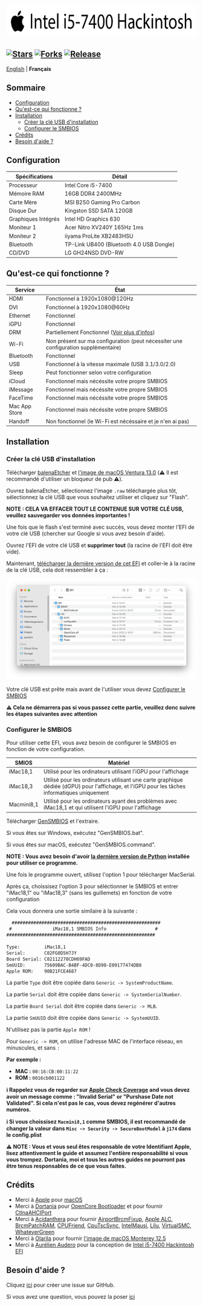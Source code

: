 <img src="Images/Readme-Title.png" width="679" height="85"/>

[![Stars](https://img.shields.io/github/stars/AurelienAudero/Intel-i5-7400-Hackintosh-EFI?label=Stars)](https://github.com/AurelienAudero/Intel-i5-7400-Hackintosh-EFI/stargazers)
[![Forks](https://img.shields.io/github/forks/AurelienAudero/Intel-i5-7400-Hackintosh-EFI?label=Forks)](https://github.com/AurelienAudero/Intel-i5-7400-Hackintosh-EFI/network/members)
[![Release](https://img.shields.io/github/v/release/AurelienAudero/Intel-i5-7400-Hackintosh-EFI?label=Download)](https://github.com/AurelienAudero/Intel-i5-7400-Hackintosh-EFI/releases/latest)
-----

[English](README.md) | **Français**

## Sommaire

- [Configuration](#configuration)
- [Qu'est-ce qui fonctionne ?](#quest-ce-qui-fonctionne-)
- [Installation](#installation)
    - [Créer la clé USB d'installation](#créer-la-clé-usb-dinstallation) 
    - [Configurer le SMBIOS](#configurer-le-smbios)
- [Crédits](#crédits)
- [Besoin d'aide ?](#besoin-daide-)

## Configuration

| Spécifications | Détail |
| -------------- | ------ |
| Processeur | Intel Core i5-7400 |
| Mémoire RAM | 16GB DDR4 2400MHz |
| Carte Mère | MSI B250 Gaming Pro Carbon |
| Disque Dur | Kingston SSD SATA 120GB |
| Graphiques Intégrés | Intel HD Graphics 630 |
| Moniteur 1 | Acer Nitro XV240Y 165Hz 1ms |
| Moniteur 2 | iiyama ProLite XB2483HSU |
| Bluetooth | TP-Link UB400 (Bluetooth 4.0 USB Dongle) |
| CD/DVD | LG GH24NSD DVD-RW |

## Qu'est-ce qui fonctionne ?

| Service | État |
| ------- | ---- |
| HDMI | Fonctionnel à 1920x1080@120Hz |
| DVI | Fonctionnel à 1920x1080@60Hz |
| Ethernet | Fonctionnel |
| iGPU | Fonctionnel |
| DRM | Partiellement Fonctionnel ([Voir plus d'infos](https://github.com/AurelienAudero/Intel-i5-7400-Hackintosh-EFI/issues/5))
| Wi-Fi | Non présent sur ma configuration (peut nécessiter une configuration supplémentaire)|
| Bluetooth | Fonctionnel |
| USB | Fonctionnel à la vitesse maximale (USB 3.1/3.0/2.0) |
| Sleep | Peut fonctionner selon votre configuration |
| iCloud | Fonctionnel mais nécéssite votre propre SMBIOS |
| iMessage | Fonctionnel mais nécéssite votre propre SMBIOS |
| FaceTime | Fonctionnel mais nécéssite votre propre SMBIOS |
| Mac App Store | Fonctionnel mais nécéssite votre propre SMBIOS |
| Handoff | Non fonctionnel (le Wi-Fi est nécéssaire et je n'en ai pas) |

## Installation

### Créer la clé USB d'installation

Télécharger [balenaEtcher](https://www.balena.io/etcher/) et [l'image de macOS Ventura 13.0](https://www.mediafire.com/file/h4b95ayw359163w/Olarila+Ventura.raw/file) (⚠️ Il est recommandé d'utiliser un bloqueur de pub ⚠️).

Ouvrez balenaEtcher, sélectionnez l'image `.raw` téléchargée plus tôt, sélectionnez la clé USB que vous souhaitez utiliser et cliquez sur "Flash".

**NOTE : CELA VA EFFACER TOUT LE CONTENUE SUR VOTRE CLÉ USB, veuillez sauvegarder vos données importantes !**

Une fois que le flash s'est terminé avec succès, vous devez monter l'EFI de votre clé USB (chercher sur Google si vous avez besoin d'aide).

Ouvrez l'EFI de votre clé USB et **supprimer tout** (la racine de l'EFI doit être vide).

Maintenant, [télécharger la dernière version de cet EFI](https://github.com/AurelienAudero/Intel-i5-7400-Hackintosh-EFI/releases/latest) et coller-le à la racine de la clé USB, cela doit ressembler à ça :

![EFI-directory-Screenshot](/Images/EFI-directory-Screenshot.png)

Votre clé USB est prête mais avant de l'utiliser vous devez [Configurer le SMBIOS](#configurer-le-smbios)

**⚠️ Cela ne démarrera pas si vous passez cette partie, veuillez donc suivre les étapes suivantes avec attention**

### Configurer le SMBIOS

Pour utiliser cette EFI, vous avez besoin de configurer le SMBIOS en fonction de votre configuration.

| SMIOS | Matériel |
| ----- | -------- |
| iMac18,1 | Utilisé pour les ordinateurs utilisant l'iGPU pour l'affichage |
| iMac18,3 | Utilisé pour les ordinateurs utilisant une carte graphique dédiée (dGPU) pour l'affichage, et l'iGPU pour les tâches informatiques uniquement |
| Macmini8,1 | Utilisé pour les ordinateurs ayant des problèmes avec iMac18,1 et qui utilisent l'iGPU pour l'affichage |

Télécharger [GenSMBIOS](https://github.com/corpnewt/GenSMBIOS/archive/refs/heads/master.zip) et l'extraire.

Si vous êtes sur Windows, exécutez "GenSMBIOS.bat".

Si vous êtes sur macOS, exécutez "GenSMBIOS.command".

**NOTE : Vous avez besoin d'avoir [la dernière version de Python](https://www.python.org/downloads/) installée pour utiliser ce programme.**

Une fois le programme ouvert, utilisez l'option 1 pour télécharger MacSerial.

Après ça, choissisez l'option 3 pour séléctionner le SMBIOS et entrer "iMac18,1" ou "iMac18,3" (sans les guillemets) en fonction de votre configuration

Cela vous donnera une sortie similaire à la suivante :

```
  #######################################################
 #               iMac18,1 SMBIOS Info                  #
#######################################################

Type:         iMac18,1
Serial:       C02FG0D5H7JY
Board Serial: C02112270CDH69FAD
SmUUID:       75609BAC-B4BF-4DC0-8D98-E09177474DB8
Apple ROM:    90B21FCE4687
```

La partie `Type` doit être copiée dans `Generic -> SystemProductName`.

La partie `Serial` doit être copiée dans `Generic -> SystemSerialNumber`.

La partie `Board Serial` doit être copiée dans `Generic -> MLB`.

La partie `SmUUID` doit être copiée dans `Generic -> SystemUUID`.

N'utilisez pas la partie `Apple ROM` !

Pour `Generic -> ROM`, on utilise l'adresse MAC de l'interface réseau, en minuscules, et sans `:`

**Par exemple :**
- **MAC :** `00:16:CB:00:11:22`
- **ROM :** `0016cb001122`

**ℹ️ Rappelez vous de regarder sur [Apple Check Coverage](https://checkcoverage.apple.com/) and vous devez avoir un message comme : "Invalid Serial" or "Purshase Date not Validated". Si cela n'est pas le cas, vous devez regénérer d'autres numéros.**

**ℹ️ Si vous choissisez `Macmini8,1` comme SMBIOS, il est recommandé de changer la valeur dans `Misc -> Security -> SecureBootModel` à `j174` dans le config.plist**

**⚠️ NOTE : Vous et vous seul êtes responsable de votre Identifiant Apple, lisez attentivement le guide et assumez l'entière responsabilité si vous vous trompez. Dortania, moi et tous les autres guides ne pourront pas être tenus responsables de ce que vous faites.**

## Crédits

- Merci à [Apple](https://apple.com) pour [macOS](https://www.apple.com/macos/)
- Merci à [Dortania](https://github.com/dortania) pour [OpenCore Bootloader](https://dortania.github.io/) et pour fournir [CtlnaAHCIPort](https://github.com/dortania/OpenCore-Install-Guide/blob/master/extra-files/CtlnaAHCIPort.kext.zip)
- Merci à [Acidanthera](https://github.com/acidanthera) pour fournir [AirportBrcmFixup](https://github.com/acidanthera/AirportBrcmFixup), [Apple ALC](https://github.com/acidanthera/AppleALC), [BrcmPatchRAM](https://github.com/acidanthera/BrcmPatchRAM/releases/tag/2.6.2), [CPUFriend](https://github.com/acidanthera/CPUFriend), [CpuTscSync](https://github.com/acidanthera/CpuTscSync), [IntelMausi](https://github.com/acidanthera/IntelMausi), [Lilu](https://github.com/acidanthera/Lilu), [VirtualSMC](https://github.com/acidanthera/VirtualSMC), [WhateverGreen](https://github.com/acidanthera/WhateverGreen)
- Merci à [Olarila](https://www.olarila.com) pour fournir [l'image de macOS Monterey 12.5](https://www.mediafire.com/file/3a06ji4i9i3gs9d/Olarila+Monterey+12.5.raw/file)
- Merci à [Aurélien Audero](https://github.com/AurelienAudero) pour la conception de [Intel i5-7400 Hackintosh EFI](https://github.com/AurelienAudero/Intel-i5-7400-Hackintosh-EFI)

## Besoin d'aide ?

Cliquez [ici](https://github.com/AurelienAudero/Intel-i5-7400-Hackintosh-EFI/issues/new/choose) pour créer une issue sur GitHub.

Si vous avez une question, vous pouvez la poser [ici](https://github.com/AurelienAudero/Intel-i5-7400-Hackintosh-EFI/issues/new/choose)
